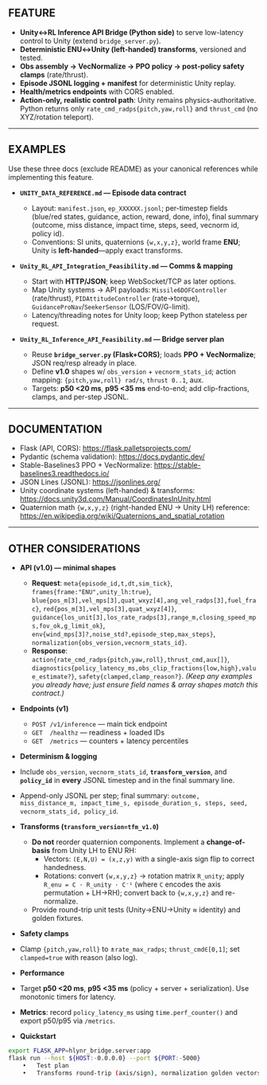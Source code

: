 ## FEATURE

- **Unity↔RL Inference API Bridge (Python side)** to serve low-latency control to Unity (extend `bridge_server.py`).
- **Deterministic ENU↔Unity (left-handed) transforms**, versioned and tested.
- **Obs assembly → VecNormalize → PPO policy → post-policy safety clamps** (rate/thrust).
- **Episode JSONL logging + manifest** for deterministic Unity replay.
- **Health/metrics endpoints** with CORS enabled.
- **Action-only, realistic control path**: Unity remains physics-authoritative. Python returns only `rate_cmd_radps{pitch,yaw,roll}` and `thrust_cmd` (no XYZ/rotation teleport).

---

## EXAMPLES

Use these three docs (exclude README) as your canonical references while implementing this feature.

- **`UNITY_DATA_REFERENCE.md` — Episode data contract**
  - Layout: `manifest.json`, `ep_XXXXXX.jsonl`; per-timestep fields (blue/red states, guidance, action, reward, done, info), final summary (outcome, miss distance, impact time, steps, seed, vecnorm id, policy id).
  - Conventions: SI units, quaternions `{w,x,y,z}`, world frame **ENU**; Unity is **left-handed**—apply exact transforms.

- **`Unity_RL_API_Integration_Feasibility.md` — Comms & mapping**
  - Start with **HTTP/JSON**; keep WebSocket/TCP as later options.
  - Map Unity systems → API payloads: `Missile6DOFController` (rate/thrust), `PIDAttitudeController` (rate→torque), `GuidanceProNav`/`SeekerSensor` (LOS/FOV/G-limit).
  - Latency/threading notes for Unity loop; keep Python stateless per request.

- **`Unity_RL_Inference_API_Feasibility.md` — Bridge server plan**
  - Reuse **`bridge_server.py` (Flask+CORS)**; loads **PPO + VecNormalize**; JSON req/resp already in place.
  - Define **v1.0** shapes w/ `obs_version` + `vecnorm_stats_id`; action mapping: `{pitch,yaw,roll} rad/s`, `thrust 0..1`, aux.
  - Targets: **p50 <20 ms**, **p95 <35 ms** end-to-end; add clip-fractions, clamps, and per-step JSONL.

---

## DOCUMENTATION

- Flask (API, CORS): https://flask.palletsprojects.com/
- Pydantic (schema validation): https://docs.pydantic.dev/
- Stable-Baselines3 PPO + VecNormalize: https://stable-baselines3.readthedocs.io/
- JSON Lines (JSONL): https://jsonlines.org/
- Unity coordinate systems (left-handed) & transforms: https://docs.unity3d.com/Manual/CoordinatesInUnity.html
- Quaternion math `{w,x,y,z}` (right-handed ENU → Unity LH) reference: https://en.wikipedia.org/wiki/Quaternions_and_spatial_rotation

---

## OTHER CONSIDERATIONS

- **API (v1.0) — minimal shapes**
  - **Request**: `meta{episode_id,t,dt,sim_tick}`, `frames{frame:"ENU",unity_lh:true}`, `blue{pos_m[3],vel_mps[3],quat_wxyz[4],ang_vel_radps[3],fuel_frac}`, `red{pos_m[3],vel_mps[3],quat_wxyz[4]}`, `guidance{los_unit[3],los_rate_radps[3],range_m,closing_speed_mps,fov_ok,g_limit_ok}`, `env{wind_mps[3]?,noise_std?,episode_step,max_steps}`, `normalization{obs_version,vecnorm_stats_id}`.
  - **Response**: `action{rate_cmd_radps{pitch,yaw,roll},thrust_cmd,aux[]}`, `diagnostics{policy_latency_ms,obs_clip_fractions{low,high},value_estimate?}`, `safety{clamped,clamp_reason?}`.
  *(Keep any examples you already have; just ensure field names & array shapes match this contract.)*
- **Endpoints (v1)**
  - `POST /v1/inference` — main tick endpoint
  - `GET  /healthz` — readiness + loaded IDs
  - `GET  /metrics` — counters + latency percentiles
- **Determinism & logging**
- Include `obs_version`, `vecnorm_stats_id`, **`transform_version`**, and **`policy_id`** in **every** JSONL timestep and in the final summary line.
- Append-only JSONL per step; final summary: `outcome, miss_distance_m, impact_time_s, episode_duration_s, steps, seed, vecnorm_stats_id, policy_id`.
- **Transforms (`transform_version=tfm_v1.0`)**
  - **Do not** reorder quaternion components. Implement a **change-of-basis** from Unity LH to ENU RH:
    - Vectors: `(E,N,U) = (x,z,y)` with a single-axis sign flip to correct handedness.
    - Rotations: convert `{w,x,y,z}` → rotation matrix `R_unity`; apply `R_enu = C · R_unity · C⁻¹` (where `C` encodes the axis permutation + LH→RH); convert back to `{w,x,y,z}` and re-normalize.
  - Provide round-trip unit tests (Unity→ENU→Unity ≈ identity) and golden fixtures.

- **Safety clamps**
- Clamp `{pitch,yaw,roll}` to ±`rate_max_radps`; `thrust_cmd∈[0,1]`; set `clamped=true` with reason (also log).

- **Performance**
- Target **p50 <20 ms**, **p95 <35 ms** (policy + server + serialization). Use monotonic timers for latency.
- **Metrics**: record `policy_latency_ms` using `time.perf_counter()` and export p50/p95 via `/metrics`.

- **Quickstart**
```bash
export FLASK_APP=hlynr_bridge.server:app
flask run --host ${HOST:-0.0.0.0} --port ${PORT:-5000}
	•	Test plan
	•	Transforms round-trip (axis/sign), normalization golden vectors, byte-identical repeat requests, 60 Hz soak (no GC spikes).